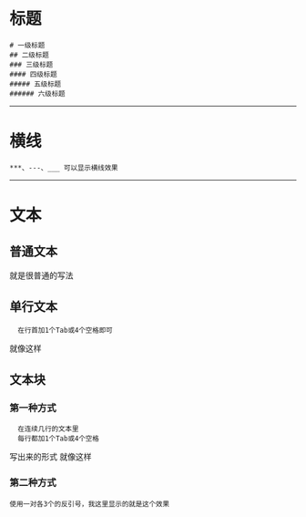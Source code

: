# 标题
```
# 一级标题
## 二级标题
### 三级标题
#### 四级标题
##### 五级标题
###### 六级标题
```
---
# 横线
```
***、---、___ 可以显示横线效果
```
---
# 文本
## 普通文本
就是很普通的写法
## 单行文本
```
  在行首加1个Tab或4个空格即可
```
  就像这样
## 文本块
### 第一种方式
```
  在连续几行的文本里
  每行都加1个Tab或4个空格
```
  写出来的形式
  就像这样
### 第二种方式
```
使用一对各3个的反引号，我这里显示的就是这个效果
```

